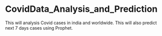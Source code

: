 # CovidData_Analysis_and_Prediction
This will analysis Covid cases in india and worldwide. 
This will also predict next 7 days cases using Prophet.
